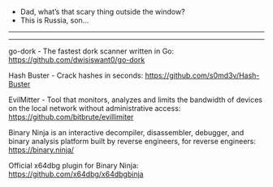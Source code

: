 - Dad, what’s that scary thing outside the window?
- This is Russia, son...

----



----

go-dork - The fastest dork scanner written in Go: https://github.com/dwisiswant0/go-dork

Hash Buster - Crack hashes in seconds: https://github.com/s0md3v/Hash-Buster

EvilMitter - Tool that monitors, analyzes and limits the bandwidth of devices on the local network without administrative access: https://github.com/bitbrute/evillimiter

Binary Ninja is an interactive decompiler, disassembler, debugger, and binary analysis platform built by reverse engineers, for reverse engineers: https://binary.ninja/

Official x64dbg plugin for Binary Ninja: https://github.com/x64dbg/x64dbgbinja

